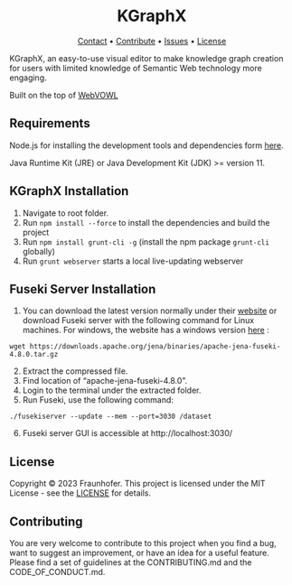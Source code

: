 
<h1 align="center">
  <br>
      KGraphX
  <br>
</h1>

<p align="center">
  <a href="mailto:ahmad.hemid@fit.fraunhofer.de">Contact</a> •
  <a href="#contributing">Contribute</a> •
<!--   <a href="https://international-data-spaces-association.github.io/IDS-AppStore/">Docs</a> • -->
  <a href="https://github.com/ahemaid/KGraphX/issues">Issues</a> •
  <a href="#license">License</a>
</p>


KGraphX, an easy-to-use visual editor to make knowledge graph creation
for users with limited knowledge of Semantic Web technology more engaging.

Built on the top of [WebVOWL](http://vowl.visualdataweb.org/webvowl.html)

Requirements
------------
Node.js for installing the development tools and dependencies form [here](https://nodejs.org/en).

Java Runtime Kit (JRE) or Java Development Kit (JDK) >= version 11.

KGraphX Installation
-----------------
1. Navigate to root folder.
2. Run `npm install --force` to install the dependencies and build the project
3. Run `npm install grunt-cli -g` (install the npm package `grunt-cli` globally)
4. Run `grunt webserver` starts a local live-updating webserver


Fuseki Server Installation
-----------------
1. You can download the latest version normally under their [website](https://jena.apache.org/download/index.cgi) or download Fuseki server with the following command for Linux machines. For windows, the website has a windows version [here](https://dlcdn.apache.org/jena/binaries/apache-jena-fuseki-4.8.0.zip) : 
```
wget https://downloads.apache.org/jena/binaries/apache-jena-fuseki-4.8.0.tar.gz
```
2. Extract the compressed file. 
3. Find location of “apache-jena-fuseki-4.8.0”. 
4. Login to the terminal under the extracted folder. 
5. Run Fuseki, use the following command:
```
./fusekiserver --update --mem --port=3030 /dataset
```
6. Fuseki server GUI is accessible at http://localhost:3030/

<!-- **Contact FTeam**: ids-appstore@fit.fraunhofer.de
 -->
## License
Copyright © 2023 Fraunhofer. This project is licensed under the MIT License - see the
[LICENSE](LICENSE) for details.

## Contributing
You are very welcome to contribute to this project when you find a bug, want to suggest an improvement, or have an idea for a useful feature. Please find a set of guidelines at the CONTRIBUTING.md and the CODE_OF_CONDUCT.md.
